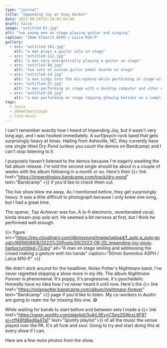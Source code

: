 ```yaml
---
type: "journal"
title: "Impending Joy at Snug Harbor"
date: 2023-09-20T22:24:03-04:00
draft: false
image: "untitled-91.jpg"
alt: "two young men on stage playing guitar and singing"
caption: "28mm Elmarit ASPH / Leica M10-P"
gallery:
  - src: "untitled-101.jpg"
    alt: "a man plays a guitar solo on stage"
  - src: "untitled-112.jpg"
    alt: "a man very energetically playing a guitar on stage"
  - src: "untitled-94.jpg"
    alt: "two sets of custom guitar pedal boards on stage"
  - src: "untitled-14.jpg"
    alt: "a man sings into the microphone while performing on stage with a desktop computer and other electronics"
  - src: "untitled-27.jpg"
    alt: "a man performing on stage with a desktop computer and other electronics"
  - src: "untitled-28.jpg"
    alt: "a man performing on stage tapping glowing buttons on a sampling machine"
tags:
  - leica
  - 28mmelmaritasph
  - live-music
---
```


I can't remember exactly how I heard of Impending Joy, but it wasn't very long
ago, and I was hooked immediately. A surf/psych-rock band that gets surprisingly
heavy at times. Hailing from Asheville, NC, they currently have one single
titled _Dry Pond_ (unless you count the demos on Bandcamp) and I can't stop
listening to it.

I purposely haven't listened to the demos because I'm eagerly awaiting the full
album release. I'm told the second single should be about in a couple of weeks
with the album following in a month or so. Here's their
{{< link href="https://impendingjoy.bandcamp.com/track/dry-pond" text="Bandcamp" >}}
if you'd like to check them out.

The live show blew me away. As I mentioned before, they get _surprisingly_
heavy. It was a little difficult to photograph because I only knew one song, but
I had a great time.

The opener, _Top Achiever_ was fun. A lo-fi electronic, reverberated vocal,
kinda dream-pop solo act. He seemed a bit nervous at first, but I think he
performed well enough.

{{< figure src="https://res.cloudinary.com/dpmsynxig/image/upload/f_auto,q_auto:good/v1695608818/2023%20Posts/09/2023-09-20_impending-joy-snug-harbor/untitled-73.jpg" alt="A man on stage smiling and addressing the crowd making a gesture with his hands" caption="50mm Summilux ASPH / Leica M10-P" >}}

We didn't stick around for the headliner, Nolan Potter's Nightmare band. I've
never regretted skipping a show more in my life. The album _Nightmare Forever_
is phenomenal. It's poppy, it's progressive, it's pyschedelic. Honestly have no
idea how I've never heard it until now. Here's the
{{< link href="https://nolanpotter.bandcamp.com/album/nightmare-forever" text="Bandcamp" >}}
page if you'd like to listen. My co-workers in Austin are going to ream me for
missing this one. 😅

While waiting for bands to start before and between sets I made a
{{< link href="https://open.spotify.com/playlist/3uAiL9EyyCSeg2SWcxL8F8?si=cff48fd8ed6a47a1" text="Spotify playlist">}}
of all the music the venue played over the PA. It's all funk and soul. Going to
try and start doing this at every show if I can.

Here are a few more photos from the show.
